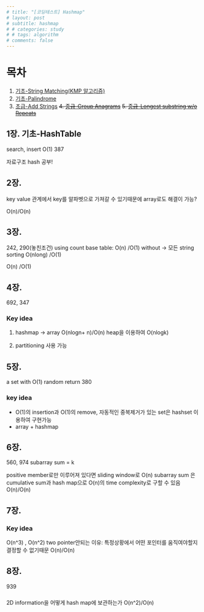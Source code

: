```yaml
---
# title: "[코딩테스트] Hashmap"
# layout: post
# subtitle: hashmap
# # categories: study
# # tags: algorithm
# comments: false
---
```


# 목차 
1. [기초-String Matching(KMP 알고리즘)](#1장._기초-String_Matching(KMP_알고리즘))
2. [기초-Palindrome](#2장._기초-Palindrome)
3. [초급-Add Strings](#3장._초급-Add_Strings)
~~4. [중급-Group Anagrams](#4장._중급-Group_Anagrams)~~ 
~~5. [중급-Longest substring w/o Repeats](#5장._중급-Longest_substring_w/o_Repeats)~~  
  
## 1장. 기초-HashTable
search, insert O(1)
387


자료구조 hash 공부!
## 2장.
key value 관계에서 key를 알파벳으로 가져갈 수 있기때문에 array로도 해결이 가능?

O(n)/O(n)

## 3장.
242, 290(놓친조건)
using count base table: O(n) /O(1)
without -> 모든 string sorting O(nlong) /O(1)

O(n) /O(1)

## 4장.
692, 347
### Key idea
1. hashmap -> array O(nlogn+ n)/O(n)
heap을 이용하여 O(nlogk)

2. partitioning 사용 가능

## 5장.
a set with O(1) random return
380

### key idea
- O(1)의 insertion과 O(1)의 remove, 자동적인 중복제거가 있는 set은 hashset 이용하여 구현가능
- array + hashmap
## 6장.
560, 974
subarray sum = k

positive member로만 이루어져 있다면 sliding window로 O(n)
subarray sum 은 cumulative sum과 hash map으로 O(n)의 time complexity로 구할 수 있음
O(n)/O(n)
## 7장.

### Key idea
O(n^3) , O(n^2)
two pointer안되는 이유: 특정상황에서 어떤 포인터를 움직여야할지 결정할 수 없기때문
O(n)/O(n)

## 8장.
939
###
2D information을 어떻게 hash map에 보관하는가
O(n^2)/O(n)
